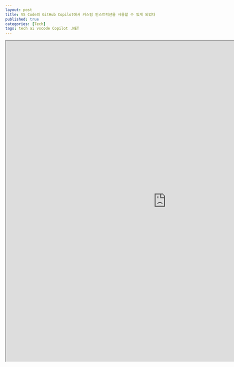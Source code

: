 ```yaml
---
layout: post
title: VS Code의 GitHub Copilot에서 커스텀 인스트럭션을 사용할 수 있게 되었다
published: true
categories: [Tech]
tags: tech ai vscode Copilot .NET
---
```

<iframe width="1024" height="1024" src="https://docs.google.com/document/d/e/2PACX-1vSG6A2XisdUOB3AMCNTZB8ypcbQQU6teA64RvNHYE8mkH0zz8l1gJ3sgunCL_Y1CUqu9LbyqfpSi8bQ/pub?embedded=true"></iframe>    
    
